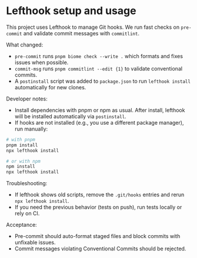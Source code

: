 # Lefthook setup and usage

This project uses Lefthook to manage Git hooks. We run fast checks on `pre-commit` and validate commit messages with `commitlint`.

What changed:
- `pre-commit` runs `pnpm biome check --write .` which formats and fixes issues when possible.
- `commit-msg` runs `pnpm commitlint --edit {1}` to validate conventional commits.
- A `postinstall` script was added to `package.json` to run `lefthook install` automatically for new clones.

Developer notes:
- Install dependencies with pnpm or npm as usual. After install, lefthook will be installed automatically via `postinstall`.
- If hooks are not installed (e.g., you use a different package manager), run manually:

```bash
# with pnpm
pnpm install
npx lefthook install

# or with npm
npm install
npx lefthook install
```

Troubleshooting:
- If lefthook shows old scripts, remove the `.git/hooks` entries and rerun `npx lefthook install`.
- If you need the previous behavior (tests on push), run tests locally or rely on CI.

Acceptance:
- Pre-commit should auto-format staged files and block commits with unfixable issues.
- Commit messages violating Conventional Commits should be rejected.
